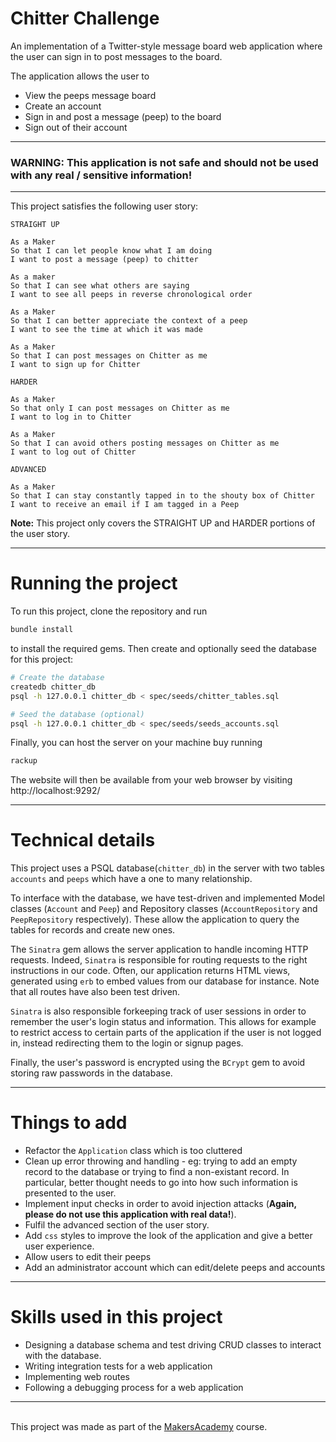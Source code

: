 Chitter Challenge
===

An implementation of a Twitter-style message board web application where the user can sign in to post messages to the board.

The application allows the user to
 - View the peeps message board
 - Create an account
 - Sign in and post a message (peep) to the board
 - Sign out of their account 

---

### **WARNING: This application is not safe and should not be used with any real / sensitive information!** 
---

This project satisfies the following user story:

```
STRAIGHT UP

As a Maker
So that I can let people know what I am doing  
I want to post a message (peep) to chitter

As a maker
So that I can see what others are saying  
I want to see all peeps in reverse chronological order

As a Maker
So that I can better appreciate the context of a peep
I want to see the time at which it was made

As a Maker
So that I can post messages on Chitter as me
I want to sign up for Chitter

HARDER

As a Maker
So that only I can post messages on Chitter as me
I want to log in to Chitter

As a Maker
So that I can avoid others posting messages on Chitter as me
I want to log out of Chitter

ADVANCED

As a Maker
So that I can stay constantly tapped in to the shouty box of Chitter
I want to receive an email if I am tagged in a Peep
```

**Note:** This project only covers the STRAIGHT UP and HARDER portions of the user story.

---

Running the project
===

To run this project, clone the repository and run
```bash
bundle install
```
to install the required gems.
Then create and optionally seed the database for this project:
```bash
# Create the database
createdb chitter_db
psql -h 127.0.0.1 chitter_db < spec/seeds/chitter_tables.sql

# Seed the database (optional)
psql -h 127.0.0.1 chitter_db < spec/seeds/seeds_accounts.sql
```
Finally, you can host the server on your machine buy running
```bash
rackup
```
The website will then be available from your web browser by visiting
http://localhost:9292/

---

Technical details
===

This project uses a PSQL database(`chitter_db`) in the server with two tables `accounts` and `peeps` which have a one to many relationship.

To interface with the database, we have test-driven and implemented Model classes (`Account` and `Peep`) and Repository classes (`AccountRepository` and `PeepRepository` respectively).
These allow the application to query the tables for records and create new ones.

The `Sinatra` gem allows the server application to handle incoming HTTP requests.
Indeed, `Sinatra` is responsible for routing requests to the right instructions in our code.
Often, our application returns HTML views, generated using `erb` to embed values from our database for instance.
Note that all routes have also been test driven.

`Sinatra` is also responsible forkeeping track of user sessions in order to remember the user's login status and information.
This allows for example to restrict access to certain parts of the application if the user is not logged in, instead redirecting them to the login or signup pages.

Finally, the user's password is encrypted using the `BCrypt` gem to avoid storing raw passwords in the database.

---

Things to add
===

- Refactor the `Application` class which is too cluttered
- Clean up error throwing and handling - eg: trying to add an empty record to the database or trying to find a non-existant record.
In particular, better thought needs to go into how such information is presented to the user.
- Implement input checks in order to avoid injection attacks
(**Again, please do not use this application with real data!**).
- Fulfil the advanced section of the user story.
- Add `css` styles to improve the look of the application and give a better user experience.
- Allow users to edit their peeps
- Add an administrator account which can edit/delete peeps and accounts

---

Skills used in this project
===
- Designing a database schema and test driving CRUD classes to interact with the database.
- Writing integration tests for a web application
- Implementing web routes
- Following a debugging process for a web application

---
\
This project was made as part of the [MakersAcademy](https://makers.tech/) course.